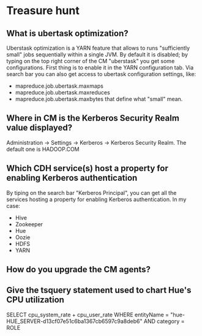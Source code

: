 # Treasure hunt

## What is ubertask optimization?
Uberstask optimization is a YARN feature that allows to runs "sufficiently small" jobs sequentially within a single JVM. 
By default it is disabled; by typing on the top right corner of the CM "uberstask" you get some configurations.
First thing is to enable it in the YARN configuration tab. 
Via search bar you can also get access to ubertask configuration settings, like:
* mapreduce.job.ubertask.maxmaps
* mapreduce.job.ubertask.maxreduces
* mapreduce.job.ubertask.maxbytes 
that define what "small" mean. 

## Where in CM is the Kerberos Security Realm value displayed?
Administration -> Settings -> Kerberos -> Kerberos Security Realm. 
The default one is HADOOP.COM

## Which CDH service(s) host a property for enabling Kerberos authentication
By tiping on the search bar "Kerberos Principal", you can get all the services hosting a property for enabling Kerberos authentication. In my case:
* Hive
* Zookeeper
* Hue
* Oozie
* HDFS
* YARN

## How do you upgrade the CM agents?

## Give the tsquery statement used to chart Hue's CPU utilization
SELECT cpu_system_rate + cpu_user_rate WHERE entityName = "hue-HUE_SERVER-d13cf07e51c6ba1367cb6597c9a8deb6" AND category = ROLE